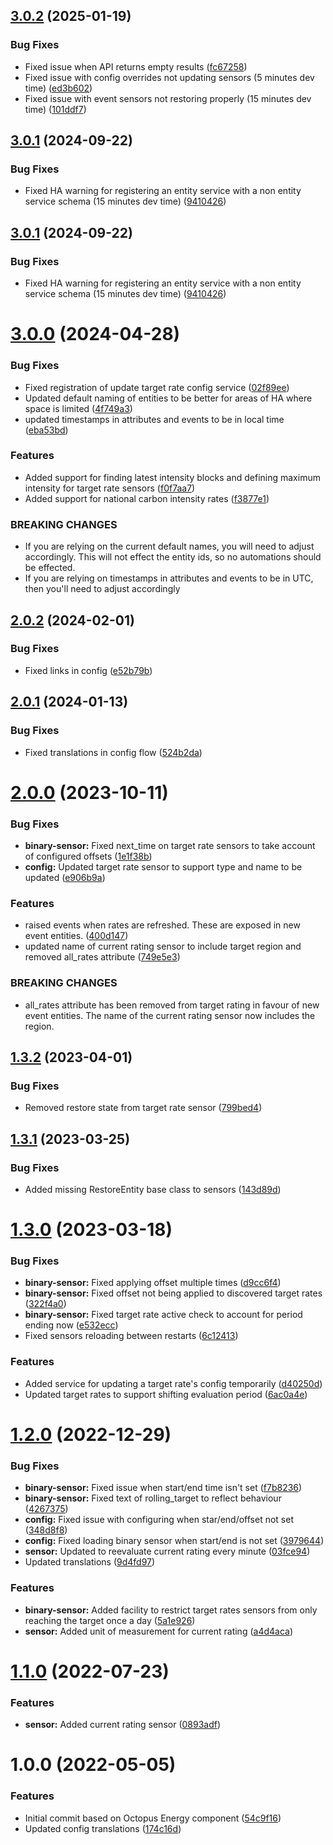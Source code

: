 ## [3.0.2](https://github.com/BottlecapDave/HomeAssistant-CarbonIntensity/compare/v3.0.1...v3.0.2) (2025-01-19)


### Bug Fixes

* Fixed issue when API returns empty results ([fc67258](https://github.com/BottlecapDave/HomeAssistant-CarbonIntensity/commit/fc6725896846db382ed5f656867d93c7f4d1250f))
* Fixed issue with config overrides not updating sensors (5 minutes dev time) ([ed3b602](https://github.com/BottlecapDave/HomeAssistant-CarbonIntensity/commit/ed3b602ee4585b4ac6149f66bf0f68bcc86767e5))
* Fixed issue with event sensors not restoring properly (15 minutes dev time) ([101ddf7](https://github.com/BottlecapDave/HomeAssistant-CarbonIntensity/commit/101ddf78200f26e0f136ff0e2a92ac08abb12b95))

## [3.0.1](https://github.com/BottlecapDave/HomeAssistant-CarbonIntensity/compare/v3.0.0...v3.0.1) (2024-09-22)


### Bug Fixes

* Fixed HA warning for registering an entity service with a non entity service schema (15 minutes dev time) ([9410426](https://github.com/BottlecapDave/HomeAssistant-CarbonIntensity/commit/9410426d48788e7a632291e3239e9e9ecbac9a27))

## [3.0.1](https://github.com/BottlecapDave/HomeAssistant-CarbonIntensity/compare/v3.0.0...v3.0.1) (2024-09-22)


### Bug Fixes

* Fixed HA warning for registering an entity service with a non entity service schema (15 minutes dev time) ([9410426](https://github.com/BottlecapDave/HomeAssistant-CarbonIntensity/commit/9410426d48788e7a632291e3239e9e9ecbac9a27))

# [3.0.0](https://github.com/BottlecapDave/HomeAssistant-CarbonIntensity/compare/v2.0.2...v3.0.0) (2024-04-28)


### Bug Fixes

* Fixed registration of update target rate config service ([02f89ee](https://github.com/BottlecapDave/HomeAssistant-CarbonIntensity/commit/02f89ee377b4ee7add761fb8b2781ce1917a240b))
* Updated default naming of entities to be better for areas of HA where space is limited ([4f749a3](https://github.com/BottlecapDave/HomeAssistant-CarbonIntensity/commit/4f749a390267f77ea96ced359e7b523b00dab0b4))
* updated timestamps in attributes and events to be in local time ([eba53bd](https://github.com/BottlecapDave/HomeAssistant-CarbonIntensity/commit/eba53bdce515b29bed48aa14a5b08a11c2bde399))


### Features

* Added support for finding latest intensity blocks and defining maximum intensity for target rate sensors ([f0f7aa7](https://github.com/BottlecapDave/HomeAssistant-CarbonIntensity/commit/f0f7aa790d78b19cdf86fdcda990fdbf98c07f58))
* Added support for national carbon intensity rates ([f3877e1](https://github.com/BottlecapDave/HomeAssistant-CarbonIntensity/commit/f3877e1f407bca80fc4e9eccf1d74c8e85aabf7f))


### BREAKING CHANGES

* If you are relying on the current default names, you will need to adjust accordingly. This will not effect the entity ids, so no automations should be effected.
* If you are relying on timestamps in attributes and events to be in UTC, then you'll need to adjust
accordingly

## [2.0.2](https://github.com/BottlecapDave/HomeAssistant-CarbonIntensity/compare/v2.0.1...v2.0.2) (2024-02-01)


### Bug Fixes

* Fixed links in config ([e52b79b](https://github.com/BottlecapDave/HomeAssistant-CarbonIntensity/commit/e52b79b21d96b3932a8415e5cde9ce317f2202f8))

## [2.0.1](https://github.com/BottlecapDave/HomeAssistant-CarbonIntensity/compare/v2.0.0...v2.0.1) (2024-01-13)


### Bug Fixes

* Fixed translations in config flow ([524b2da](https://github.com/BottlecapDave/HomeAssistant-CarbonIntensity/commit/524b2dab7508ef9ff01df233449dda21e3904e92))

# [2.0.0](https://github.com/BottlecapDave/HomeAssistant-CarbonIntensity/compare/v1.3.2...v2.0.0) (2023-10-11)


### Bug Fixes

* **binary-sensor:** Fixed next_time on target rate sensors to take account of configured offsets ([1e1f38b](https://github.com/BottlecapDave/HomeAssistant-CarbonIntensity/commit/1e1f38bf43681049f2ce5d85abf05fe9acfcc744))
* **config:** Updated target rate sensor to support type and name to be updated ([e906b9a](https://github.com/BottlecapDave/HomeAssistant-CarbonIntensity/commit/e906b9a8a025442150ba71f404fce7156f7c1d31))


### Features

* raised events when rates are refreshed. These are exposed in new event entities. ([400d147](https://github.com/BottlecapDave/HomeAssistant-CarbonIntensity/commit/400d147e12109552f7aec106449c0d2387217be7))
* updated name of current rating sensor to include target region and removed all_rates attribute ([749e5e3](https://github.com/BottlecapDave/HomeAssistant-CarbonIntensity/commit/749e5e395c8512c45d56364672c38e7a8047d77a))


### BREAKING CHANGES

* all_rates attribute has been removed from target rating in favour of new event entities. The name of the current rating sensor now includes the region.

## [1.3.2](https://github.com/BottlecapDave/HomeAssistant-CarbonIntensity/compare/v1.3.1...v1.3.2) (2023-04-01)


### Bug Fixes

* Removed restore state from target rate sensor ([799bed4](https://github.com/BottlecapDave/HomeAssistant-CarbonIntensity/commit/799bed47ab164eb4d19384b7b65aa899598d2754))

## [1.3.1](https://github.com/BottlecapDave/HomeAssistant-CarbonIntensity/compare/v1.3.0...v1.3.1) (2023-03-25)


### Bug Fixes

* Added missing RestoreEntity base class to sensors ([143d89d](https://github.com/BottlecapDave/HomeAssistant-CarbonIntensity/commit/143d89d853de1a7f15969ea8e523dc64553df18d))

# [1.3.0](https://github.com/BottlecapDave/HomeAssistant-CarbonIntensity/compare/v1.2.0...v1.3.0) (2023-03-18)


### Bug Fixes

* **binary-sensor:** Fixed applying offset multiple times ([d9cc6f4](https://github.com/BottlecapDave/HomeAssistant-CarbonIntensity/commit/d9cc6f4faccf3f8e0c2354839165af771dd5b6f5))
* **binary-sensor:** Fixed offset not being applied to discovered target rates ([322f4a0](https://github.com/BottlecapDave/HomeAssistant-CarbonIntensity/commit/322f4a027f79d6c32de189a03e74196cd116fd0b))
* **binary-sensor:** Fixed target rate active check to account for period ending now ([e532ecc](https://github.com/BottlecapDave/HomeAssistant-CarbonIntensity/commit/e532ecc39a1002ed6d2353088101cdff964b8695))
* Fixed sensors reloading between restarts ([6c12413](https://github.com/BottlecapDave/HomeAssistant-CarbonIntensity/commit/6c124130d8ef5a01516035a48b8e23d5223d611f))


### Features

* Added service for updating a target rate's config temporarily ([d40250d](https://github.com/BottlecapDave/HomeAssistant-CarbonIntensity/commit/d40250d9a657947021e95c0291337b530532d2c8))
* Updated target rates to support shifting evaluation period ([6ac0a4e](https://github.com/BottlecapDave/HomeAssistant-CarbonIntensity/commit/6ac0a4edd240dccd428338b3db3d3cca4240afef))

# [1.2.0](https://github.com/BottlecapDave/HomeAssistant-CarbonIntensity/compare/v1.1.0...v1.2.0) (2022-12-29)


### Bug Fixes

* **binary-sensor:** Fixed issue when start/end time isn't set ([f7b8236](https://github.com/BottlecapDave/HomeAssistant-CarbonIntensity/commit/f7b823632ffc81c6636ed5291f7b0e339153f136))
* **binary-sensor:** Fixed text of rolling_target to reflect behaviour ([4267375](https://github.com/BottlecapDave/HomeAssistant-CarbonIntensity/commit/426737568336528fab4d7735bc7bc369c381de11))
* **config:** Fixed issue with configuring when star/end/offset not set ([348d8f8](https://github.com/BottlecapDave/HomeAssistant-CarbonIntensity/commit/348d8f81004d0880c7ec62f03055413f7235bf4d))
* **config:** Fixed loading binary sensor when start/end is not set ([3979644](https://github.com/BottlecapDave/HomeAssistant-CarbonIntensity/commit/3979644b81ded21b1193e0a469d298c643942ca0))
* **sensor:** Updated to reevaluate current rating every minute ([03fce94](https://github.com/BottlecapDave/HomeAssistant-CarbonIntensity/commit/03fce94b2315093f5e94e3a1a3956600e2ef855d))
* Updated translations ([9d4fd97](https://github.com/BottlecapDave/HomeAssistant-CarbonIntensity/commit/9d4fd97dc62686d2948ba9637929365d60a7d7c7))


### Features

* **binary-sensor:** Added facility to restrict target rates sensors from only reaching the target once a day ([5a1e926](https://github.com/BottlecapDave/HomeAssistant-CarbonIntensity/commit/5a1e9267353ef13a4099b112a61a90bb1a0448a5))
* **sensor:** Added unit of measurement for current rating ([a4d4aca](https://github.com/BottlecapDave/HomeAssistant-CarbonIntensity/commit/a4d4acad316d3553ca4da28428d1eebe529b16eb))

# [1.1.0](https://github.com/BottlecapDave/HomeAssistant-CarbonIntensity/compare/v1.0.0...v1.1.0) (2022-07-23)


### Features

* **sensor:** Added current rating sensor ([0893adf](https://github.com/BottlecapDave/HomeAssistant-CarbonIntensity/commit/0893adf93d25c617155d54bc8ff61e6066895602))

# 1.0.0 (2022-05-05)


### Features

* Initial commit based on Octopus Energy component ([54c9f16](https://github.com/BottlecapDave/HomeAssistant-CarbonIntensity/commit/54c9f162e6a259ca9f615babb853b456c42b6b41))
* Updated config translations ([174c16d](https://github.com/BottlecapDave/HomeAssistant-CarbonIntensity/commit/174c16dc851d73a3cc976777c70899b15ccfcdfb))

